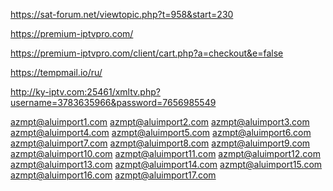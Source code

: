 https://sat-forum.net/viewtopic.php?t=958&start=230

https://premium-iptvpro.com/

https://premium-iptvpro.com/client/cart.php?a=checkout&e=false

https://tempmail.io/ru/

http://ky-iptv.com:25461/xmltv.php?username=3783635966&password=7656985549

azmpt@aluimport1.com
azmpt@aluimport2.com
azmpt@aluimport3.com
azmpt@aluimport4.com
azmpt@aluimport5.com
azmpt@aluimport6.com
azmpt@aluimport7.com
azmpt@aluimport8.com
azmpt@aluimport9.com
azmpt@aluimport10.com
azmpt@aluimport11.com
azmpt@aluimport12.com
azmpt@aluimport13.com
azmpt@aluimport14.com
azmpt@aluimport15.com
azmpt@aluimport16.com
azmpt@aluimport17.com

